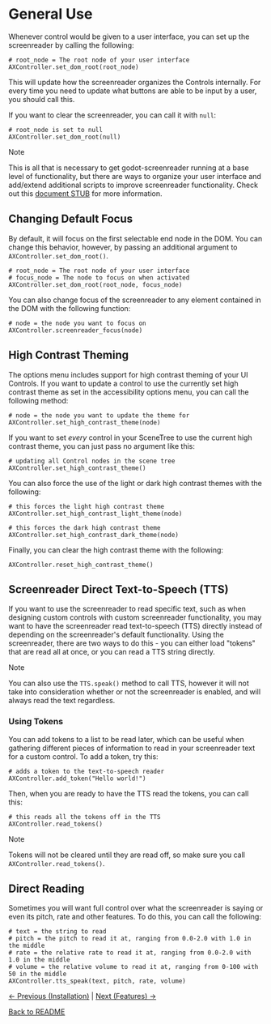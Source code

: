 # General Use

Whenever control would be given to a user interface, you can set up the screenreader by calling the following:

```
# root_node = The root node of your user interface
AXController.set_dom_root(root_node)
```

This will update how the screenreader organizes the Controls internally. For every time you need to update what buttons are able to be input by a user, you should call this.

If you want to clear the screenreader, you can call it with ``null``:

```
# root_node is set to null
AXController.set_dom_root(null)
```

> [!NOTE]  
> This is all that is necessary to get godot-screenreader running at a base level of functionality, but there are ways to organize your user interface and add/extend additional scripts to improve screenreader functionality. Check out this [document STUB](STUB.md) for more information.

## Changing Default Focus

By default, it will focus on the first selectable end node in the DOM. You can change this behavior, however, by passing an additional argument to ``AXController.set_dom_root()``.

```
# root_node = The root node of your user interface
# focus_node = The node to focus on when activated
AXController.set_dom_root(root_node, focus_node)
```

You can also change focus of the screenreader to any element contained in the DOM with the following function:
```
# node = the node you want to focus on
AXController.screenreader_focus(node)
```

## High Contrast Theming

The options menu includes support for high contrast theming of your UI Controls. If you want to update a control to use the currently set high contrast theme as set in the accessibility options menu, you can call the following method:

```
# node = the node you want to update the theme for
AXController.set_high_contrast_theme(node)
```

If you want to set *every* control in your SceneTree to use the current high contrast theme, you can just pass no argument like this:

```
# updating all Control nodes in the scene tree
AXController.set_high_contrast_theme()
```

You can also force the use of the light or dark high contrast themes with the following:

```
# this forces the light high contrast theme
AXController.set_high_contrast_light_theme(node)

# this forces the dark high contrast theme
AXController.set_high_contrast_dark_theme(node)
```

Finally, you can clear the high contrast theme with the following:
```
AXController.reset_high_contrast_theme()
```

## Screenreader Direct Text-to-Speech (TTS)

If you want to use the screenreader to read specific text, such as when designing custom controls with custom screenreader functionality, you may want to have the screenreader read text-to-speech (TTS) directly instead of depending on the screenreader's default functionality. Using the screenreader, there are two ways to do this - you can either load "tokens" that are read all at once, or you can read a TTS string directly.

> [!NOTE]  
> You can also use the ``TTS.speak()`` method to call TTS, however it will not take into consideration whether or not the screenreader is enabled, and will always read the text regardless.

### Using Tokens

You can add tokens to a list to be read later, which can be useful when gathering different pieces of information to read in your screenreader text for a custom control. To add a token, try this:

```
# adds a token to the text-to-speech reader
AXController.add_token("Hello world!")
```

Then, when you are ready to have the TTS read the tokens, you can call this:

```
# this reads all the tokens off in the TTS
AXController.read_tokens()
```

> [!NOTE]  
> Tokens will not be cleared until they are read off, so make sure you call ``AXController.read_tokens()``.

## Direct Reading

Sometimes you will want full control over what the screenreader is saying or even its pitch, rate and other features. To do this, you can call the following:

```
# text = the string to read
# pitch = the pitch to read it at, ranging from 0.0-2.0 with 1.0 in the middle
# rate = the relative rate to read it at, ranging from 0.0-2.0 with 1.0 in the middle
# volume = the relative volume to read it at, ranging from 0-100 with 50 in the middle
AXController.tts_speak(text, pitch, rate, volume)
```

[<- Previous (Installation)](installation.md)
 | [Next (Features) ->](functionality.md)

[Back to README](../../README.md)
